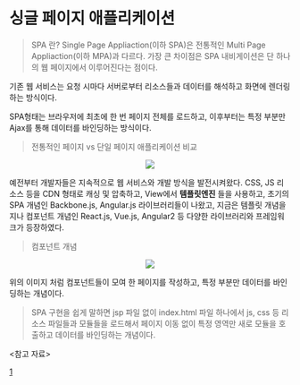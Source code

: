 # 싱글 페이지 애플리케이션

> SPA 란?
Single Page Appliaction(이하 SPA)은 전통적인 Multi Page Appliaction(이하 MPA)과 다르다. 가장 큰 차이점은 SPA 내비게이션은 단 하나의 웹 페이지에서 이루어진다는 점이다.

기존 웹 서비스는 요청 시마다 서버로부터 리소스들과 데이터를 해석하고 화면에 렌더링하는 방식이다.

SPA형태는 브라우저에 최초에 한 번 페이지 전체를 로드하고, 이후부터는 특정 부분만 Ajax를 통해 데이터를 바인딩하는 방식이다.

> 전통적인 페이지 vs 단일 페이지 애플리케이션 비교

<p align="center">
  <img src="https://github.com/openstack9332/web_roadmap/blob/55db19040113de62125e4751c3b7eafde65403c2/HTML/images/image14.png">
</p>

예전부터 개발자들은 지속적으로 웹 서비스와 개발 방식을 발전시켜왔다. CSS, JS 리소스 등을 CDN 형태로 캐싱 및 압축하고, View에서 **템플릿엔진** 들을 사용하고, 초기의 SPA 개념인 
Backbone.js, Angular.js 라이브러리들이 나왔고, 지금은 템플릿 개념을 지나 컴포넌트 개념인 React.js, Vue.js, Angular2 등 다양한 라이브러리와 프레임워크가 등장하였다.

> 컴포넌트 개념

<p align="center">
  <img src="https://github.com/openstack9332/web_roadmap/blob/55db19040113de62125e4751c3b7eafde65403c2/HTML/images/image15.png">
</p>

위의 이미지 처럼 컴포넌트들이 모여 한 페이지를 작성하고, 특정 부분만 데이터를 바인딩하는 개념이다.

> SPA 구현을 쉽게 말하면 jsp 파일 없이 index.html 파일 하나에서 js, css 등 리소스 파일들과 모듈들을 로드해서 페이지 이동 없이 특정 영역만 새로 모듈을 호출하고 데이터를 바인딩하는
> 개념이다.

<참고 자료>

[1](https://linked2ev.github.io/devlog/2018/08/01/WEB-What-is-SPA/)
